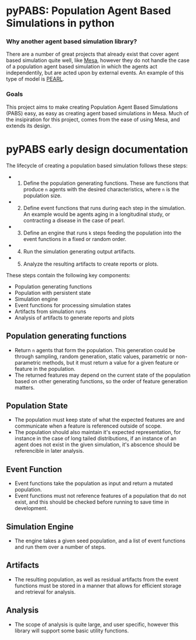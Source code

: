 # pyPABS: Population Agent Based Simulations in python

### Why another agent based simulation library?
There are a number of great projects that already exist that cover agent based simulation quite well, like [Mesa](https://github.com/projectmesa/mesa?tab=readme-ov-file), however they do not handle the case of a population agent based simulation in which the agents act independentily, but are acted upon by external events. An example of this type of model is [PEARL](https://github.com/PearlHivModelingTeam/comorbidityPaper).

### Goals
This project aims to make creating Population Agent Based Simulations (PABS) easy, as easy as creating agent based simulations in Mesa. Much of the insipiration for this project, comes from the ease of using Mesa, and extends its design.

# pyPABS early design documentation
The lifecycle of creating a population based simulation follows these steps:
- 1) Define the population generating functions. These are functions that produce `n` agents with the desired characteristics, where `n` is the population size.
- 2) Define event functions that runs during each step in the simulation. An example would be agents aging in a longitudinal study, or contracting a disease in the case of pearl.
- 3) Define an engine that runs `k` steps feeding the population into the event functions in a fixed or random order.
- 4) Run the simulation generating output artifacts.
- 5) Analyze the resulting artifacts to create reports or plots.

These steps contain the following key components:
- Population generating functions
- Population with persistent state
- Simulation engine
- Event functions for processing simulation states
- Artifacts from simulation runs
- Analysis of artifacts to generate reports and plots

## Population generating functions
- Return `n` agents that form the population. This generation could be through sampling, random generation, static values, parametric or non-parametric methods, but it must return a value for a given feature or feature in the population.
- The returned features may depend on the current state of the population based on other generating functions, so the order of feature generation matters.
## Population State
- The population must keep state of what the expected features are and communicate when a feature is referenced outside of scope.
- The population should also maintain it's expected representation, for instance in the case of long tailed distributions, if an instance of an agent does not exist in the given simulation, it's abscence should be referencible in later analysis.
## Event Function
- Event functions take the population as input and return a mutated population.
- Event functions must not reference features of a population that do not exist, and this should be checked before running to save time in development.
## Simulation Engine
- The engine takes a given seed population, and a list of event functions and run them over a number of steps.
## Artifacts
- The resulting population, as well as residual artifacts from the event functions must be stored in a manner that allows for efficient storage and retrieval for analysis.
## Analysis
- The scope of analysis is quite large, and user specific, however this library will support some basic utility functions.

